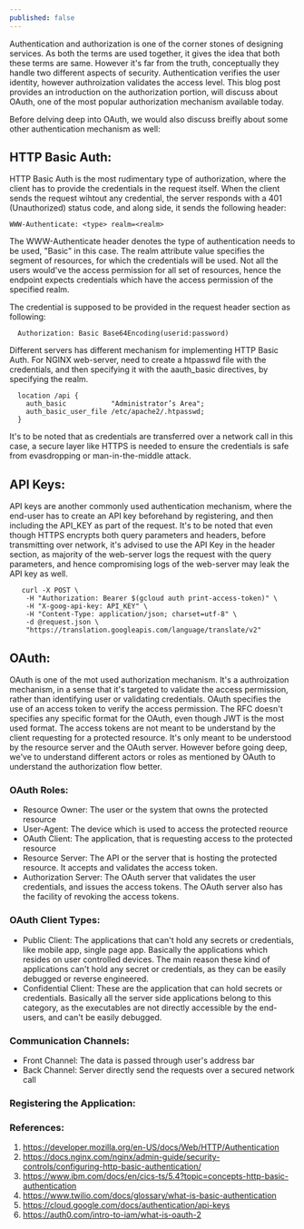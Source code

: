 ```yaml
---
published: false
---
```

Authentication and authorization is one of the corner stones of designing services. As both the terms are used together, it gives the idea that both these terms are same. However it's far from the truth, conceptually they handle two different aspects of security. Authentication verifies the user identity, however authroization validates the access level. This blog post provides an introduction on the authorization portion, will discuss about OAuth, one of the most popular authorization mechanism available today.
<Add image for authorization vs authentication>

  
Before delving deep into OAuth, we would also discuss breifly about some other authentication mechanism as well:

## HTTP Basic Auth:
HTTP Basic Auth is the most rudimentary type of authorization, where the client has to provide the credentials in the request itself. When the client sends the request wihtout any credential, the server responds with a 401 (Unauthorized) status code, and along side, it sends the following header:
```
WWW-Authenticate: <type> realm=<realm>
```
The WWW-Authenticate header denotes the type of authentication needs to be used, "Basic" in this case. The realm attribute value specifies the segment of resources, for which the credentials will be used. Not all the users would've the access permission for all set of resources, hence the endpoint expects credentials which have the access permission of the specified realm.
  
The credential is supposed to be provided in the request header section as following:

```
  Authorization: Basic Base64Encoding(userid:password)
```

Different servers has different mechanism for implementing HTTP Basic Auth. For NGINX web-server, need to create a htpasswd file with the credentials, and then specifying it with the aauth_basic directives, by specifying the realm.
```
  location /api {
    auth_basic           "Administrator’s Area";
    auth_basic_user_file /etc/apache2/.htpasswd; 
  }
```
<HTTP Basic Auth Image>

It's to be noted that as credentials are transferred over a network call in this case, a secure layer like HTTPS is needed to ensure the credentials is safe from evasdropping or man-in-the-middle attack.

## API Keys:
API keys are another commonly used authentication mechanism, where the end-user has to create an API key beforehand by registering, and then including the API_KEY as part of the request. It's to be noted that even though HTTPS encrypts both query parameters and headers, before transmitting over network, it's advised to use the API Key in the header section, as majority of the web-server logs the request with the query parameters, and hence compromising logs of the web-server may leak the API key as well.
  
```curl
   curl -X POST \
    -H "Authorization: Bearer $(gcloud auth print-access-token)" \
    -H "X-goog-api-key: API_KEY" \
    -H "Content-Type: application/json; charset=utf-8" \
    -d @request.json \
    "https://translation.googleapis.com/language/translate/v2"
```
  
## OAuth:
OAuth is one of the mot used authorization mechanism. It's a authroization mechanism, in a sense that it's targeted to validate the access permission, rather than identifying user or validating credentials. OAuth specifies the use of an access token to verify the access permission. The RFC doesn't specifies any specific format for the OAuth, even though JWT is the most used format. The access tokens are not meant to be understand by the client requesting for a protected resource. It's only meant to be understood by the resource server and the OAuth server. However before going deep, we've to understand different actors or roles as mentioned by OAuth to understand the authorization flow better.
  
  
### OAuth Roles:
- Resource Owner: The user or the system that owns the protected resource
- User-Agent: The device which is used to access the protected reource
- OAuth Client: The application, that is requesting access to the protected resource
- Resource Server: The API or the server that is hosting the protected resource. It accepts and validates the access token. 
- Authorization Server: The OAuth server that validates the user credentials, and issues the access tokens. The OAuth server also has the facility of revoking the access tokens.

### OAuth Client Types:
 - Public Client: The applications that can't hold any secrets or credentials, like mobile app, single page app. Basically the applications which resides on user controlled devices. The main reason these kind of applications can't hold any secret or credentials, as they can be easily debugged or reverse engineered. 
 - Confidential Client: These are the application that can hold secrets or credentials. Basically all the server side applications belong to this category, as the executables are not directly accessible by the end-users, and can't be easily debugged.

### Communication Channels:
- Front Channel: The data is passed through user's address bar
- Back Channel: Server directly send the requests over a secured network call
  
### Registering the Application:


  
### References:
  1. https://developer.mozilla.org/en-US/docs/Web/HTTP/Authentication
  2. https://docs.nginx.com/nginx/admin-guide/security-controls/configuring-http-basic-authentication/
  3. https://www.ibm.com/docs/en/cics-ts/5.4?topic=concepts-http-basic-authentication
  4. https://www.twilio.com/docs/glossary/what-is-basic-authentication
  5. https://cloud.google.com/docs/authentication/api-keys
  6. https://auth0.com/intro-to-iam/what-is-oauth-2
